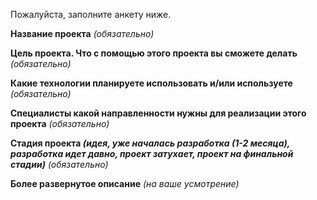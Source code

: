 Пожалуйста, заполните анкету ниже.

**Название проекта** _(обязательно)_


**Цель проекта. Что с помощью этого проекта вы сможете делать** _(обязательно)_


**Какие технологии планируете использовать и/или используете** _(обязательно)_


**Специалисты какой направленности нужны для реализации этого проекта** _(обязательно)_


**Стадия проекта _(идея, уже началась разработка (1-2 месяца), разработка идет давно, проект затухает, проект на финальной стадии)_** _(обязательно)_


**Более развернутое описание** _(на ваше усмотрение)_

